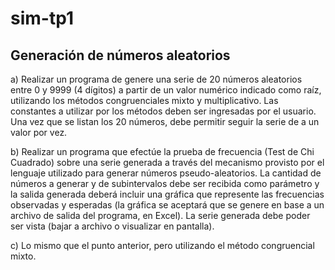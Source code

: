 # sim-tp1
## Generación de números aleatorios

a) Realizar un programa de genere una serie de 20 números aleatorios entre 0 y 9999 (4 dígitos) a partir de un valor numérico indicado como raíz, utilizando los métodos congruenciales mixto y multiplicativo. Las constantes a utilizar por los métodos deben ser ingresadas por el usuario.
Una vez que se listan los 20 números, debe permitir seguir la serie de a un valor por vez.

b) Realizar un programa que efectúe la prueba de frecuencia (Test de Chi Cuadrado) sobre una serie generada a través del mecanismo provisto por el lenguaje utilizado para generar números pseudo-aleatorios. La cantidad de números a generar y de subintervalos debe ser recibida como parámetro y la salida generada deberá incluir una gráfica que represente las frecuencias observadas y esperadas (la gráfica se aceptará que se genere en base a un archivo de salida del programa, en Excel).
La serie generada debe poder ser vista (bajar a archivo o visualizar en pantalla).

c) Lo mismo que el punto anterior, pero utilizando el método congruencial mixto.
